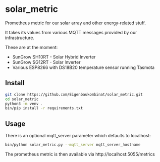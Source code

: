 # solar_metric
Prometheus metric for our solar array and other energy-related stuff.

It takes its values from various MQTT messages provided by our infrastructure.

These are at the moment:
* SunGrow SH10RT - Solar Hybrid Inverter
* SunGrow SG12RT - Solar Inverter
* Various ESP8266 with DS18B20 temperature sensor running Tasmota

## Install

```bash
git clone https://github.com/Eigenbaukombinat/solar_metric.git
cd solar_metric
python3 -m venv .
bin/pip install -r requirements.txt
```

## Usage

There is an optional mqtt_server parameter which defaults to localhost:

```bash
bin/python solar_metric.py --mqtt_server mqtt_server_hostname
```

The prometheus metric is then available via http://localhost:5055/metrics
